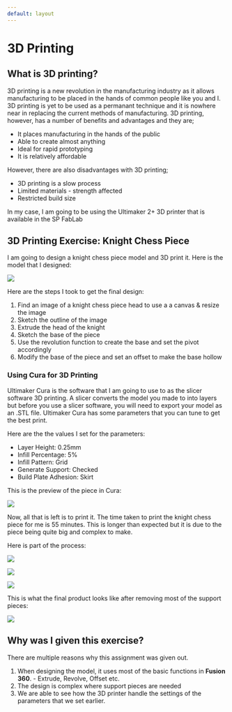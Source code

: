```yaml
---
default: layout
---
```


# 3D Printing

## What is 3D printing?

3D printing is a new revolution in the manufacturing industry as it allows manufacturing to be placed in the hands of common people like you and I. 3D printing is yet to be used as a permanant technique and it is nowhere near in replacing the current methods of manufacturing. 3D printing, however, has a number of benefits and advantages and they are;

* It places manufacturing in the hands of the public
* Able to create almost anything
* Ideal for rapid prototyping
* It is relatively affordable 

However, there are also disadvantages with 3D printing;

* 3D printing is a slow process
* Limited materials - strength affected
* Restricted build size

In my case, I am going to be using the Ultimaker 2+ 3D printer that is available in the SP FabLab

## 3D Printing Exercise: Knight Chess Piece

I am going to design a knight chess piece model and 3D print it. Here is the model that I designed:

![](images/a9/p1.jpg)

Here are the steps I took to get the final design:

1. Find an image of a knight chess piece head to use a a canvas & resize the image 
2. Sketch the outline of the image
3. Extrude the head of the knight 
4. Sketch the base of the piece 
5. Use the revolution function to create the base and set the pivot accordingly
6. Modify the base of the piece and set an offset to make the base hollow

### Using Cura for 3D Printing

Ultimaker Cura is the software that I am going to use to as the slicer software 3D printing. A slicer converts the model you made to into layers but before you use a slicer software, you will need to export your model as an .STL file. Ultimaker Cura has some parameters that you can tune to get the best print. 

Here are the the values I set for the parameters:

* Layer Height: 0.25mm
* Infill Percentage: 5%
* Infill Pattern: Grid
* Generate Support: Checked
* Build Plate Adhesion: Skirt

This is the preview of the piece in Cura:

![](images/a9/p2.jpg)

Now, all that is left is to print it. The time taken to print the knight chess piece for me is 55 minutes. This is longer than expected but it is due to the piece being quite big and complex to make. 

Here is part of the process:

![](images/a9/p3.jpg)

![](images/a9/p4.jpg)

![](images/a9/p5.jpg)

This is what the final product looks like after removing most of the support pieces:

![](images/a9/p6.jpg)

## Why was I given this exercise?

There are multiple reasons why this assignment was given out. 

1. When designing the model, it uses most of the basic functions in <strong>Fusion 360</strong>. - Extrude, Revolve, Offset etc.
2. The design is complex where support pieces are needed
3. We are able to see how the 3D printer handle the settings of the parameters that we set earlier.
